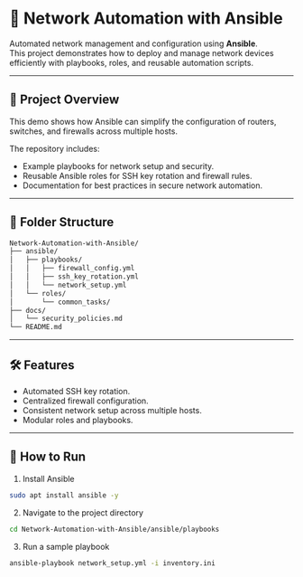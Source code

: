 # 🔧 Network Automation with Ansible

Automated network management and configuration using **Ansible**.  
This project demonstrates how to deploy and manage network devices efficiently with playbooks, roles, and reusable automation scripts.

---

## 🧩 Project Overview
This demo shows how Ansible can simplify the configuration of routers, switches, and firewalls across multiple hosts.

The repository includes:
- Example playbooks for network setup and security.
- Reusable Ansible roles for SSH key rotation and firewall rules.
- Documentation for best practices in secure network automation.

---

## 📂 Folder Structure
```bash
Network-Automation-with-Ansible/
├── ansible/
│   ├── playbooks/
│   │   ├── firewall_config.yml
│   │   ├── ssh_key_rotation.yml
│   │   └── network_setup.yml
│   └── roles/
│       └── common_tasks/
├── docs/
│   └── security_policies.md
└── README.md
```

---

## 🛠 Features
- Automated SSH key rotation.
- Centralized firewall configuration.
- Consistent network setup across multiple hosts.
- Modular roles and playbooks.

---

## 🚀 How to Run
1. Install Ansible
```bash
sudo apt install ansible -y
```
2. Navigate to the project directory
```bash
cd Network-Automation-with-Ansible/ansible/playbooks
```
3. Run a sample playbook
```bash
ansible-playbook network_setup.yml -i inventory.ini
```
